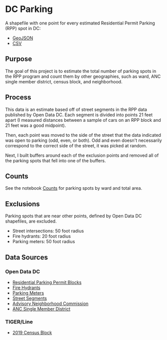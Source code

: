 # DC Parking

A shapefile with one point for every estimated Residential Permit Parking (RPP) spot in DC: 

* [GeoJSON](output/estimated_rpp_spots.geojson)
* [CSV](output/estimated_rpp_spots.csv)

## Purpose

The goal of this project is to estimate the total number of parking spots in the RPP program and count them by other geographies, such as ward, ANC single member district, census block, and neighborhood. 

## Process

This data is an estimate based off of street segments in the RPP data published by Open Data DC. Each segment is divided into points 21 feet apart (I measured distances between a sample of cars on an RPP block and 21 feet was a good midpoint). 

Then, each point was moved to the side of the street that the data indicated was open to parking (odd, even, or both). Odd and even doesn't necessarily correspond to the correct side of the street, it was picked at random. 

Next, I built buffers around each of the exclusion points and removed all of the parking spots that fell into one of the buffers. 

## Counts

See the notebook [Counts](Counts.ipynb) for parking spots by ward and total area. 

## Exclusions

Parking spots that are near other points, defined by Open Data DC shapefiles, are excluded. 

* Street intersections: 50 foot radius
* Fire hydrants: 20 foot radius
* Parking meters: 50 foot radius

## Data Sources

### Open Data DC

* [Residential Parking Permit Blocks](https://opendata.dc.gov/datasets/residential-parking-permit-blocks)
* [Fire Hydrants](https://opendata.dc.gov/datasets/fire-hydrants)
* [Parking Meters](https://opendata.dc.gov/datasets/parking-meters)
* [Street Segments](https://opendata.dc.gov/datasets/street-segments)
* [Advisory Neighborhood Commission](https://opendata.dc.gov/datasets/advisory-neighborhood-commissions-from-2013)
* [ANC Single Member District](https://opendata.dc.gov/datasets/single-member-district-from-2013)

### TIGER/Line

* [2019 Census Block](https://www.census.gov/cgi-bin/geo/shapefiles/index.php?year=2019&layergroup=Blocks+%282010%29)